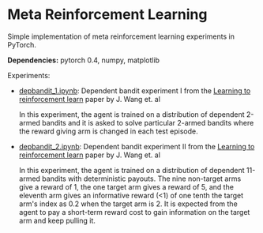 # Meta Reinforcement Learning

Simple implementation of meta reinforcement learning experiments in PyTorch.

**Dependencies:** pytorch 0.4, numpy, matplotlib

Experiments:

* [depbandit_1.ipynb](depbandit_1.ipynb): Dependent bandit experiment I from the 
[Learning to reinforcement learn](https://arxiv.org/abs/1611.05763) paper by
J. Wang et. al

	In this experiment, the agent is trained on a distribution of dependent 2-armed
	bandits and it is asked to solve particular 2-armed bandits where the reward giving
	arm is changed in each test episode.

* [depbandit_2.ipynb](depbandit_2.ipynb): Dependent bandit experiment II from the 
[Learning to reinforcement learn](https://arxiv.org/abs/1611.05763) paper by
J. Wang et. al

	In this experiment, the agent is trained on a distribution of dependent 11-armed
	bandits with deterministic payouts. The nine non-target arms give a reward of 1,
	the one target arm gives a reward of 5, and the eleventh arm gives an informative
	reward (<1) of one tenth the target arm's index as 0.2 when the target arm is 2.
	It is expected from the agent to pay a short-term reward cost to gain information
	on the target arm and keep pulling it.